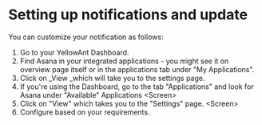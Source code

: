 # **Setting up notifications and update**

You can customize your notification as follows:

1. Go to your YellowAnt Dashboard.
2. Find Asana in your integrated applications - you might see it on overview page itself or in the applications tab under "My Applications".
3. Click on \_View \_which will take you to the settings page.
4. If you're using the Dashboard, go to the tab "Applications" and look for Asana under "Available" Applications
   &lt;Screen&gt;
5. Click on "View" which takes you to the "Settings" page.
   &lt;Screen&gt;
6. Configure based on your requirements. 



